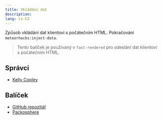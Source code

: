 ```yaml
---
title: Vkládání dat
description:
lang: cs-CZ
---
```


Způsob vkládání dat klientovi s počátečním HTML. Pokračování `meteorhacks:inject-data`.

> Tento balíček je používaný v `fast-rendered` pro odeslání dat klientovi s počátečním HTML.

## Správci
* [Kelly Copley](https://github.com/sponsors/copleykj)

## Balíček
* [GitHub repozitář](https://github.com/Meteor-Community-Packages/meteor-inject-data)
* [Packosphere](https://packosphere.com/communitypackages/inject-data)
